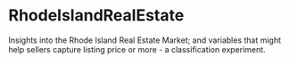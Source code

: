 # RhodeIslandRealEstate
Insights into the Rhode Island Real Estate Market; and variables that might help sellers capture listing price or more - a classification experiment.

